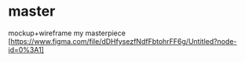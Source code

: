 # master
mockup+wireframe my masterpiece [https://www.figma.com/file/dDHfysezfNdfFbtohrFF6g/Untitled?node-id=0%3A1]
